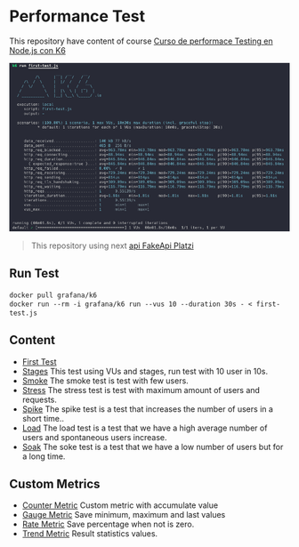 Performance Test
===============

This repository have content of course [Curso de performace Testing en Node.js con K6](https://platzi.com/cursos/performance-testing-nodejs/)

![First test result](./asset/first-test-result.png)

> This repository using next [api FakeApi Platzi](https://fakeapi.platzi.com/)

## Run Test

```console
docker pull grafana/k6
docker run --rm -i grafana/k6 run --vus 10 --duration 30s - < first-test.js
```

## Content

* [First Test ](./first-test.js) 
* [Stages](./stages.js) This test using VUs and stages, run test with 10 user in 10s.
* [Smoke](/smoke.js) The smoke test is test with few users.
* [Stress](./stress.js) The stress test is test with maximum amount of users and requests.
* [Spike](./spike.js) The spike test is a test that increases the number of users in a short time..
* [Load](./load.js) The load test is a test that we have a high average number of users and spontaneous users increase.
* [Soak](./soak.js) The soke test is a test that we have a low number of users but for a long time.

## Custom Metrics
* [Counter Metric](./counter.js) Custom metric with accumulate value
* [Gauge Metric](./gauge.js) Save minimum, maximum and last values
* [Rate Metric](./rate.js) Save percentage when not is zero.   
* [Trend Metric](./trend.js) Result statistics values.